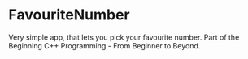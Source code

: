 # FavouriteNumber
 
Very simple app, that lets you pick your favourite number. Part of the Beginning C++ Programming - From Beginner to Beyond.
